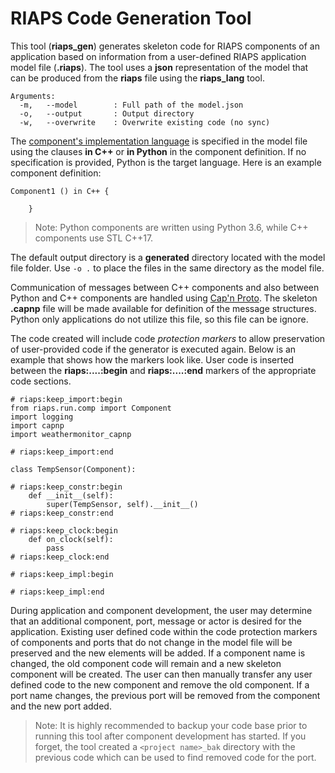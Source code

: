 # RIAPS Code Generation Tool

This tool (**riaps_gen**) generates skeleton code for RIAPS components of an application based on information from a user-defined RIAPS application model file (**.riaps**). The tool uses a **json** representation of the model that can be produced from the **riaps** file using the **riaps_lang** tool. 

```
Arguments:
  -m,   --model        : Full path of the model.json
  -o,   --output       : Output directory
  -w,   --overwrite    : Overwrite existing code (no sync)
```

The [component's implementation language](https://github.com/RIAPS/riaps.github.io/blob/master/tutorials/models.md#component-definitions) is specified in the model file using the clauses **in C++** or **in Python** in the component definition. If no specification is provided, Python is the target language.  Here is an example component definition:

```
Component1 () in C++ {

    }
```

>Note: Python components are written using Python 3.6, while C++ components use STL C++17.

The default output directory is a **generated** directory located with the model file folder.  Use ```-o .``` to place the files in the same directory as the model file.

Communication of messages between C++ components and also between Python and C++ components are handled using [Cap'n Proto](https://capnproto.org/).  The skeleton **.capnp** file will be made available for definition of the message structures.  Python only applications do not utilize this file, so this file can be ignore.

The code created will include code *protection markers* to allow preservation of user-provided code if the generator is executed again.  Below is an example that shows how the markers look like. User code is inserted between the **riaps:....:begin** and **riaps:....:end** markers of the appropriate code sections.

````
# riaps:keep_import:begin
from riaps.run.comp import Component
import logging
import capnp
import weathermonitor_capnp

# riaps:keep_import:end

class TempSensor(Component):

# riaps:keep_constr:begin
    def __init__(self):
        super(TempSensor, self).__init__()
# riaps:keep_constr:end

# riaps:keep_clock:begin
    def on_clock(self):
        pass
# riaps:keep_clock:end

# riaps:keep_impl:begin

# riaps:keep_impl:end
````

During application and component development, the user may determine that an additional component, port, message or actor is desired for the application.  Existing user defined code within the code protection markers of components and ports that do not change in the model file will be preserved and the new elements will be added. If a component name is changed, the old component code will remain and a new skeleton component will be created.  The user can then manually transfer any user defined code to the new component and remove the old component. If a port name changes, the previous port will be removed from the component and the new port added.  

>Note: It is highly recommended to backup your code base prior to running this tool after component development has started. If you forget, the tool created a ```<project name>_bak``` directory with the previous code which can be used to find removed code for the port.
